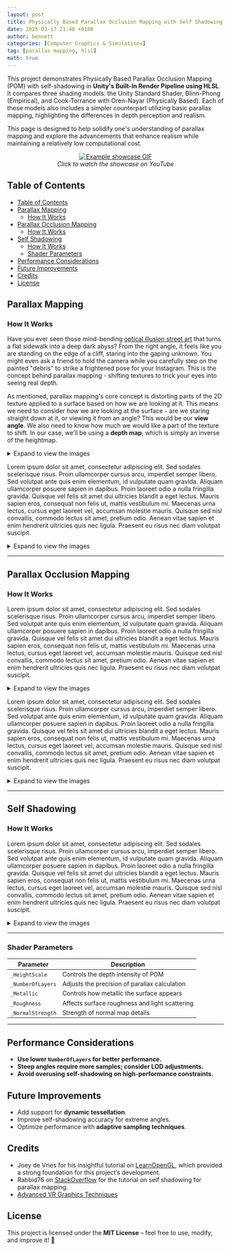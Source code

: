 ```yaml
---
layout: post
title: Physically Based Parallax Occlusion Mapping with Self Shadowing
date: 2025-03-17 21:40 +0100
author: bennett
categories: [Computer Graphics & Simulations]
tag: [parallax mapping, hlsl]
math: true
---
```


This project demonstrates Physically Based Parallax Occlusion Mapping (POM) with self-shadowing in **Unity's Built-In Render Pipeline using HLSL**. It compares three shading models: the Unity Standard Shader, Blinn-Phong (Empirical), and Cook-Torrance with Oren-Nayar (Physically Based). Each of these models also includes a simpler counterpart utilizing basic parallax mapping, highlighting the differences in depth perception and realism.

This page is designed to help solidify one's understanding of parallax mapping and explore the advancements that enhance realism while maintaining a relatively low computational cost.

<p align="center">
  <a href="https://youtu.be/XEOFwgZYHSo">
    <img src="/assets/img/parallax/GIF.gif" alt="Example showcase GIF" />
  </a>
  <br>
  <em>Click to watch the showcase on YouTube</em>
</p>

## Table of Contents

- [Table of Contents](#table-of-contents)
- [Parallax Mapping](#parallax-mapping)
  - [How It Works](#how-it-works)
- [Parallax Occlusion Mapping](#parallax-occlusion-mapping)
  - [How It Works](#how-it-works-1)
- [Self Shadowing](#self-shadowing)
  - [How It Works](#how-it-works-2)
  - [Shader Parameters](#shader-parameters)
- [Performance Considerations](#performance-considerations)
- [Future Improvements](#future-improvements)
- [Credits](#credits)
- [License](#license)

## Parallax Mapping

### How It Works  

Have you ever seen those mind-bending [optical illusion street art](https://d36tnp772eyphs.cloudfront.net/blogs/1/2019/06/Edgar-Mueller-street-mural-optical-illusion-of-ice-cliff.jpg) that turns a flat sidewalk into a deep dark abyss? From the right angle, it feels like you are standing on the edge of a cliff, staring into the gaping unknown. You might even ask a friend to hold the camera while you carefully step on the painted "debris" to strike a frightened pose for your Instagram. This is the concept behind parallax mapping - shifting textures to trick your eyes into seeing real depth.

As mentioned, parallax mapping's core concept is distorting parts of the 2D texture applied to a surface based on how we are looking at it. This means we need to consider _how_ we are looking at the surface - are we staring straight down at it, or viewing it from an angle? This would be our **view angle**. We also need to know how much we would like a part of the texture to shift. In our case, we’ll be using a **depth map**, which is simply an inverse of the heightmap.



<details markdown="1">
  <summary>Expand to view the images</summary>

  | **Blinn-Phong (Empirical)**                                                | **Cook-Torrance + Oren-Nayar (Physically Based)**                          |
  | -------------------------------------------------------------------------- | -------------------------------------------------------------------------- |
  | <img src="/assets/img/parallax/Simple/BrickBP-UP.jpg" width="800px"> | <img src="/assets/img/parallax/Simple/BrickCT-UP.jpg" width="800px"> |

</details>

Lorem ipsum dolor sit amet, consectetur adipiscing elit. Sed sodales scelerisque risus. Proin ullamcorper cursus arcu, imperdiet semper libero. Sed volutpat ante quis enim elementum, id vulputate quam gravida. Aliquam ullamcorper posuere sapien in dapibus. Proin laoreet odio a nulla fringilla gravida. Quisque vel felis sit amet dui ultricies blandit a eget lectus. Mauris sapien eros, consequat non felis ut, mattis vestibulum mi. Maecenas urna lectus, cursus eget laoreet vel, accumsan molestie mauris. Quisque sed nisl convallis, commodo lectus sit amet, pretium odio. Aenean vitae sapien et enim hendrerit ultricies quis nec ligula. Praesent eu risus nec diam volutpat suscipit.

<details markdown="1">
  <summary>Expand to view the images</summary>

  | **Blinn-Phong (Empirical)**                                                  | **Cook-Torrance + Oren-Nayar (Physically Based)**                            |
  | ---------------------------------------------------------------------------- | ---------------------------------------------------------------------------- |
  | <img src="/assets/img/parallax/Simple/BrickBP-SIDE.jpg" width="800px"> | <img src="/assets/img/parallax/Simple/BrickCT-SIDE.jpg" width="800px"> |

</details>


---
## Parallax Occlusion Mapping

### How It Works  

Lorem ipsum dolor sit amet, consectetur adipiscing elit. Sed sodales scelerisque risus. Proin ullamcorper cursus arcu, imperdiet semper libero. Sed volutpat ante quis enim elementum, id vulputate quam gravida. Aliquam ullamcorper posuere sapien in dapibus. Proin laoreet odio a nulla fringilla gravida. Quisque vel felis sit amet dui ultricies blandit a eget lectus. Mauris sapien eros, consequat non felis ut, mattis vestibulum mi. Maecenas urna lectus, cursus eget laoreet vel, accumsan molestie mauris. Quisque sed nisl convallis, commodo lectus sit amet, pretium odio. Aenean vitae sapien et enim hendrerit ultricies quis nec ligula. Praesent eu risus nec diam volutpat suscipit.

<details markdown="1">
  <summary>Expand to view the images</summary>

  | **Blinn-Phong (Empirical)**                                                | **Cook-Torrance + Oren-Nayar (Physically Based)**                          |
  | -------------------------------------------------------------------------- | -------------------------------------------------------------------------- |
  | <img src="/assets/img/parallax/POM/BrickBP-UP.jpg" width="800px"> | <img src="/assets/img/parallax/POM/BrickCT-UP.jpg" width="800px"> |

</details>

Lorem ipsum dolor sit amet, consectetur adipiscing elit. Sed sodales scelerisque risus. Proin ullamcorper cursus arcu, imperdiet semper libero. Sed volutpat ante quis enim elementum, id vulputate quam gravida. Aliquam ullamcorper posuere sapien in dapibus. Proin laoreet odio a nulla fringilla gravida. Quisque vel felis sit amet dui ultricies blandit a eget lectus. Mauris sapien eros, consequat non felis ut, mattis vestibulum mi. Maecenas urna lectus, cursus eget laoreet vel, accumsan molestie mauris. Quisque sed nisl convallis, commodo lectus sit amet, pretium odio. Aenean vitae sapien et enim hendrerit ultricies quis nec ligula. Praesent eu risus nec diam volutpat suscipit.

<details markdown="1">
  <summary>Expand to view the images</summary>

  | **Blinn-Phong (Empirical)**                                                | **Cook-Torrance + Oren-Nayar (Physically Based)**                          |
  | -------------------------------------------------------------------------- | -------------------------------------------------------------------------- |
  | <img src="/assets/img/parallax/POM/BrickBP-SIDE.jpg" width="800px"> | <img src="/assets/img/parallax/POM/BrickCT-SIDE.jpg" width="800px"> |

</details>

--- 
## Self Shadowing

### How It Works  

Lorem ipsum dolor sit amet, consectetur adipiscing elit. Sed sodales scelerisque risus. Proin ullamcorper cursus arcu, imperdiet semper libero. Sed volutpat ante quis enim elementum, id vulputate quam gravida. Aliquam ullamcorper posuere sapien in dapibus. Proin laoreet odio a nulla fringilla gravida. Quisque vel felis sit amet dui ultricies blandit a eget lectus. Mauris sapien eros, consequat non felis ut, mattis vestibulum mi. Maecenas urna lectus, cursus eget laoreet vel, accumsan molestie mauris. Quisque sed nisl convallis, commodo lectus sit amet, pretium odio. Aenean vitae sapien et enim hendrerit ultricies quis nec ligula. Praesent eu risus nec diam volutpat suscipit.

<details markdown="1">
  <summary>Expand to view the images</summary>

  | **Blinn-Phong (Empirical)**                                                | **Cook-Torrance + Oren-Nayar (Physically Based)**                          |
  | -------------------------------------------------------------------------- | -------------------------------------------------------------------------- |
  | <img src="/assets/img/parallax/SelfShadow/BrickBP-UP.jpg" width="800px"> | <img src="/assets/img/parallax/SelfShadow/BrickCT-UP.jpg" width="800px"> |

</details>

---


### Shader Parameters  

| **Parameter**     | **Description**                                |
| ----------------- | ---------------------------------------------- |
| `_HeightScale`    | Controls the depth intensity of POM            |
| `_NumberOfLayers` | Adjusts the precision of parallax calculation  |
| `_Metallic`       | Controls how metallic the surface appears      |
| `_Roughness`      | Affects surface roughness and light scattering |
| `_NormalStrength` | Strength of normal map details                 |

---
## Performance Considerations  

- **Use lower `NumberOfLayers` for better performance.**  
- **Steep angles require more samples; consider LOD adjustments.**  
- **Avoid overusing self-shadowing on high-performance constraints.**  

## Future Improvements  

- Add support for **dynamic tessellation**.  
- Improve self-shadowing accuracy for extreme angles.  
- Optimize performance with **adaptive sampling techniques**.  


## Credits  

- Joey de Vries for his insightful tutorial on [LearnOpenGL](https://learnopengl.com/Advanced-Lighting/Parallax-Mapping), which provided a strong foundation for this project’s development.
- Rabbid76 on [StackOverflow](https://stackoverflow.com/questions/55089830/adding-shadows-to-parallax-occlusion-map) for the tutorial on self shadowing for parallax mapping.
- [Advanced VR Graphics Techniques](https://developer.arm.com/documentation/102073/0100/Bump-mapping)

## License  

This project is licensed under the **MIT License** – feel free to use, modify, and improve it! 🎨  

